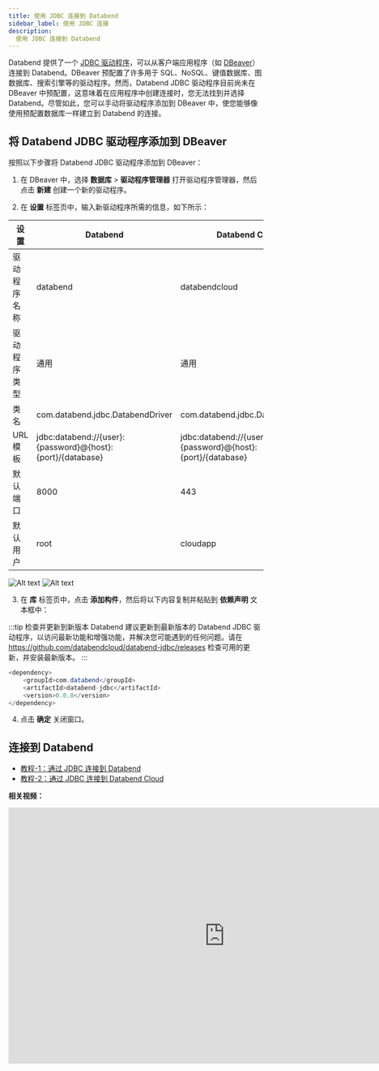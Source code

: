 ```yaml
---
title: 使用 JDBC 连接到 Databend
sidebar_label: 使用 JDBC 连接
description:
  使用 JDBC 连接到 Databend
---
```


Databend 提供了一个 [JDBC 驱动程序](https://github.com/databendcloud/databend-jdbc)，可以从客户端应用程序（如 [DBeaver](https://dbeaver.com/)）连接到 Databend。DBeaver 预配置了许多用于 SQL、NoSQL、键值数据库、图数据库、搜索引擎等的驱动程序。然而，Databend JDBC 驱动程序目前尚未在 DBeaver 中预配置，这意味着在应用程序中创建连接时，您无法找到并选择 Databend。尽管如此，您可以手动将驱动程序添加到 DBeaver 中，使您能够像使用预配置数据库一样建立到 Databend 的连接。

## 将 Databend JDBC 驱动程序添加到 DBeaver

按照以下步骤将 Databend JDBC 驱动程序添加到 DBeaver：

1. 在 DBeaver 中，选择 **数据库** > **驱动程序管理器** 打开驱动程序管理器，然后点击 **新建** 创建一个新的驱动程序。

2. 在 **设置** 标签页中，输入新驱动程序所需的信息，如下所示：

| 设置          | Databend                                                   | Databend Cloud                                             |
|--------------|------------------------------------------------------------|------------------------------------------------------------|
| 驱动程序名称  | databend                                                   | databendcloud                                              |
| 驱动程序类型  | 通用                                                       | 通用                                                       |
| 类名          | com.databend.jdbc.DatabendDriver                           | com.databend.jdbc.DatabendDriver                           |
| URL 模板     | jdbc:databend://{user}:{password}@{host}:{port}/{database} | jdbc:databend://{user}:{password}@{host}:{port}/{database} |
| 默认端口      | 8000                                                       | 443                                                        |
| 默认用户      | root                                                       | cloudapp                                                   |

![Alt text](@site/docs/public/img/integration/jdbc-new-driver.png)
![Alt text](@site/static/img/documents/develop/jdbc-new-driver.png)

3. 在 **库** 标签页中，点击 **添加构件**，然后将以下内容复制并粘贴到 **依赖声明** 文本框中：

:::tip 检查并更新到新版本 
Databend 建议更新到最新版本的 Databend JDBC 驱动程序，以访问最新功能和增强功能，并解决您可能遇到的任何问题。请在 ​https://github.com/databendcloud/databend-jdbc/releases 检查可用的更新，并安装最新版本。
:::

```java
<dependency>
    <groupId>com.databend</groupId>
    <artifactId>databend-jdbc</artifactId>
    <version>0.0.8</version>
</dependency>
```

4. 点击 **确定** 关闭窗口。

## 连接到 Databend

- [教程-1：通过 JDBC 连接到 Databend](00-connect-to-databend.md)
- [教程-2：通过 JDBC 连接到 Databend Cloud](01-connect-to-databend-cloud.md)

**相关视频：**

<iframe width="853" height="505" className="iframe-video" src="https://www.youtube.com/embed/3cFmGvtU-ws" title="YouTube video player" frameBorder="0" allow="accelerometer; autoplay; clipboard-write; encrypted-media; gyroscope; picture-in-picture; web-share" allowFullScreen></iframe>